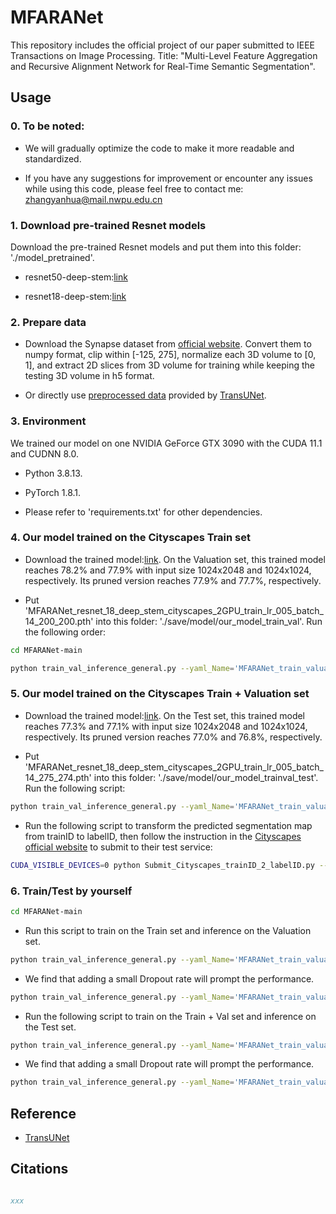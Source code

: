 # MFARANet
This repository includes the official project of our paper submitted to IEEE Transactions on Image Processing. Title: "Multi-Level Feature Aggregation and Recursive Alignment Network for Real-Time Semantic Segmentation".

## Usage

### 0. To be noted:

- We will gradually optimize the code to make it more readable and standardized.

- If you have any suggestions for improvement or encounter any issues while using this code, please feel free to contact me: zhangyanhua@mail.nwpu.edu.cn

### 1. Download pre-trained Resnet models

Download the pre-trained Resnet models and put them into this folder: './model_pretrained'.

- resnet50-deep-stem:[link](https://drive.google.com/file/d/1OktRGqZ15dIyB2YTySLfOVtprerHgbef/view?usp=sharing)

- resnet18-deep-stem:[link](https://drive.google.com/file/d/1q1VBV37acIte0GynoS054BWfwwdx1NiZ/view?usp=sharing)

### 2. Prepare data

- Download the Synapse dataset from [official website](https://www.synapse.org/#!Synapse:syn3193805/wiki/217789). Convert them to numpy format, clip within [-125, 275], normalize each 3D volume to [0, 1], and extract 2D slices from 3D volume for training while keeping the testing 3D volume in h5 format.

- Or directly use [preprocessed data](https://drive.google.com/file/d/1XjHzJageFKFN7Tg-6F2NJz2sj9hSLPK0/view?usp=sharing) provided by [TransUNet](https://github.com/Beckschen/TransUNet).

### 3. Environment

We trained our model on one NVIDIA GeForce GTX 3090 with the CUDA 11.1 and CUDNN 8.0.

- Python 3.8.13.

- PyTorch 1.8.1. 

- Please refer to 'requirements.txt' for other dependencies.

### 4. Our model trained on the Cityscapes Train set 

- Download the trained model:[link](https://drive.google.com/file/d/1vGLHOW-_ref28PC0LXSyMuW-J6QJRPLB/view?usp=sharing). On the Valuation set, this trained model reaches 78.2% and 77.9% with input size 1024x2048 and 1024x1024, respectively. Its pruned version reaches 77.9% and 77.7%, respectively.

- Put 'MFARANet_resnet_18_deep_stem_cityscapes_2GPU_train_lr_005_batch_14_200_200.pth' into this folder: './save/model/our_model_train_val'. Run the following order:

```bash
cd MFARANet-main
```

```bash
python train_val_inference_general.py --yaml_Name='MFARANet_train_valuation_Basic_Config.yaml' --train_gpu 0 --NAME_model 'MFARANet_resnet_18_deep_stem' --Marker 'Branch_1_2_3_4_Paper_Val' --load_trained_model='./save/model/our_model_train_val/MFARANet_resnet_18_deep_stem_cityscapes_2GPU_train_lr_005_batch_14_200_200.pth'
```

### 5. Our model trained on the Cityscapes Train + Valuation set 

- Download the trained model:[link](https://drive.google.com/file/d/155ygZ50a6EwGqjm6qEnZ1shGQ9J3TKxn/view?usp=sharing). On the Test set, this trained model reaches 77.3% and 77.1% with input size 1024x2048 and 1024x1024, respectively. Its pruned version reaches 77.0% and 76.8%, respectively.

- Put 'MFARANet_resnet_18_deep_stem_cityscapes_2GPU_train_lr_005_batch_14_275_274.pth' into this folder: './save/model/our_model_trainval_test'. Run the following script:

```bash
python train_val_inference_general.py --yaml_Name='MFARANet_train_valuation_Basic_Config_Trainval_Test.yaml' --train_gpu 1 --NAME_model 'MFARANet_resnet_18_deep_stem' --Marker 'Branch_1_2_3_4_Paper_TrainVal_Test' --load_trained_model='./save/model/our_model_trainval_test/MFARANet_resnet_18_deep_stem_cityscapes_2GPU_train_lr_005_batch_14_275_274.pth'
```

- Run the following script to transform the predicted segmentation map from trainID to labelID, then follow the instruction in the [Cityscapes official website](https://www.cityscapes-dataset.com/) to submit to their test service:

```bash
CUDA_VISIBLE_DEVICES=0 python Submit_Cityscapes_trainID_2_labelID.py --path_Name='MFARANet_resnet_18_deep_stem_Branch_1_2_3_4_Paper_TrainVal_Test_cityscapes'
```

### 6. Train/Test by yourself

```bash
cd MFARANet-main
```

- Run this script to train on the Train set and inference on the Valuation set.

```bash
python train_val_inference_general.py --yaml_Name='MFARANet_train_valuation_Basic_Config.yaml' --train_gpu 0 1 --NAME_model 'MFARANetScaleChoice_resnet_18_deep_stem' --Branch_Choose 1 2 3 4 --Marker 'Branch_1_2_3_4_Drop_0.05_Train_epochs_200' --epochs 200 --if_train_val
```

- We find that adding a small Dropout rate will prompt the performance.

```bash
python train_val_inference_general.py --yaml_Name='MFARANet_train_valuation_Basic_Config.yaml' --train_gpu 1 2 --NAME_model 'MFARANetScaleChoice_resnet_18_deep_stem' --Branch_Choose 1 2 3 4 --Dropout_Rate_CNN 0 0.05 0.05 0.05 0.05 --Marker 'Branch_1_2_3_4_Drop_0.05_Train_epochs_200' --epochs 200 --if_train_val
```

- Run the following script to train on the Train + Val set and inference on the Test set.

```bash
python train_val_inference_general.py --yaml_Name='MFARANet_train_valuation_Basic_Config.yaml' --train_gpu 0 1 --NAME_model 'MFARANetScaleChoice_resnet_18_deep_stem' --Branch_Choose 1 2 3 4 --Marker 'Branch_1_2_3_4_Drop_0.05_Train_epochs_200' --epochs 200 --if_train_val
```

- We find that adding a small Dropout rate will prompt the performance.

```bash
python train_val_inference_general.py --yaml_Name='MFARANet_train_valuation_Basic_Config.yaml' --train_gpu 1 2 --NAME_model 'MFARANetScaleChoice_resnet_18_deep_stem' --Branch_Choose 1 2 3 4 --Dropout_Rate_CNN 0 0.05 0.05 0.05 0.05 --Marker 'Branch_1_2_3_4_Drop_0.05_Train_epochs_200' --epochs 200 --if_train_val
```


## Reference
* [TransUNet](https://github.com/Beckschen/TransUNet)

## Citations

```bibtex

xxx

```
